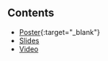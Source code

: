 ## Contents

* [Poster](poster.pdf){:target="_blank"}
* [Slides](#link-to-slides)
* [Video](#notebooks)


